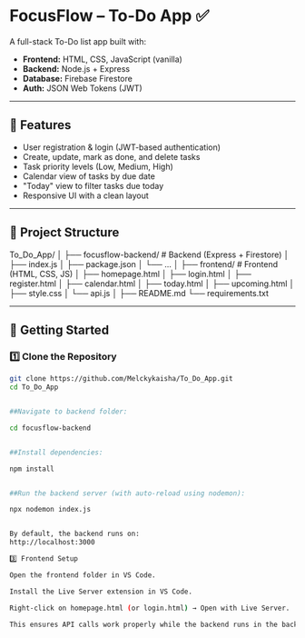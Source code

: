 # FocusFlow – To-Do App ✅

A full-stack To-Do list app built with:

- **Frontend:** HTML, CSS, JavaScript (vanilla)
- **Backend:** Node.js + Express
- **Database:** Firebase Firestore
- **Auth:** JSON Web Tokens (JWT)

---

## 📌 Features
- User registration & login (JWT-based authentication)
- Create, update, mark as done, and delete tasks
- Task priority levels (Low, Medium, High)
- Calendar view of tasks by due date
- "Today" view to filter tasks due today
- Responsive UI with a clean layout

---

## 📂 Project Structure
To_Do_App/
│
├── focusflow-backend/ # Backend (Express + Firestore)
│ ├── index.js
│ ├── package.json
│ └── ...
│
├── frontend/ # Frontend (HTML, CSS, JS)
│ ├── homepage.html
│ ├── login.html
│ ├── register.html
│ ├── calendar.html
│ ├── today.html
│ ├── upcoming.html
│ ├── style.css
│ └── api.js
│
├── README.md
└── requirements.txt


---

## 🚀 Getting Started

### 1️⃣ Clone the Repository
```bash
git clone https://github.com/Melckykaisha/To_Do_App.git
cd To_Do_App


##Navigate to backend folder:

cd focusflow-backend


##Install dependencies:

npm install


##Run the backend server (with auto-reload using nodemon):

npx nodemon index.js


By default, the backend runs on:
http://localhost:3000

3️⃣ Frontend Setup

Open the frontend folder in VS Code.

Install the Live Server extension in VS Code.

Right-click on homepage.html (or login.html) → Open with Live Server.

This ensures API calls work properly while the backend runs in the background.
